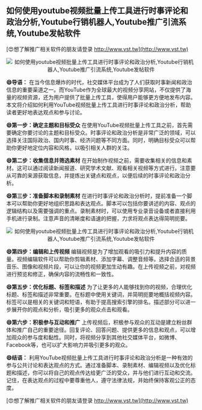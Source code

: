 ## **如何使用youtube视频批量上传工具进行时事评论和政治分析,Youtube行销机器人,Youtube推广引流系统,Youtube发帖软件**

[😍想了解推广相关软件的朋友请登录 http://www.vst.tw](http://www.vst.tw)

 <center><img src="https://vst.tw/MP4/tuiguang/png/3.png" alt="如何使用youtube视频批量上传工具进行时事评论和政治分析,Youtube行销机器人,Youtube推广引流系统,Youtube发帖软件"></center>

**😄导语：**
在当今信息爆炸的时代，社交媒体平台成为了人们获取时事新闻和政治信息的重要渠道之一。而YouTube作为全球最大的视频分享网站，不仅提供了海量的视频资源，还为用户提供了批量上传工具，使得用户能够更方便地发布内容。本文将介绍如何利用YouTube视频批量上传工具进行时事评论和政治分析，帮助读者更好地表达观点和参与讨论。

**😄第一步：确定主题和目标受众**
在使用YouTube视频批量上传工具之前，首先需要确定你要讨论的主题和目标受众。时事评论和政治分析是非常广泛的领域，可以选择关注国际政治、国内时事、经济问题等不同方面。同时，明确目标受众可以帮助你更好地定位内容和风格，以吸引相关人群的关注。

**😄第二步：收集信息并筛选素材**
在开始制作视频之前，需要收集相关的信息和素材。这可以通过阅读新闻报道、研究学术文献、观看相关视频等方式进行。注意要从可靠的来源获取信息，并提炼出关键点和观点，以便后续的时事评论和政治分析。

**😄第三步：准备脚本和录制素材**
在进行时事评论和政治分析时，提前准备一个脚本可以帮助你更好地组织思路和表达观点。脚本可以包括你要讲述的内容、观点的逻辑结构以及需要强调的重点。录制素材时，可以使用专业录音设备或者直接利用手机进行录制。注意声音的清晰度和语速的把握，力求将观点表达得简明扼要。

 <center><img src="https://vst.tw/MP4/tuiguang/png/1.png" alt="如何使用youtube视频批量上传工具进行时事评论和政治分析,Youtube行销机器人,Youtube推广引流系统,Youtube发帖软件"></center>

**😄第四步：编辑和上传视频**
编辑视频是为了增加观看的吸引力和提升内容的质量。视频编辑软件可以帮助你剪辑素材、添加字幕、调整音频等。选择合适的背景音乐、图像和视频片段，可以让你的视频更加生动有趣。在上传视频之前，对视频进行预览和修正，确保内容的流畅性和一致性。

**😄第五步：优化标题、标签和描述**
为了让更多的人能够找到你的视频，合理优化标题、标签和描述非常重要。在标题中使用关键词，并简明扼要地概括视频内容。标签可以是相关的关键词和短语，有助于提高搜索引擎的排名。描述部分可以进一步展开你的观点和分析，吸引更多的观众点击和观看。

**😄第六步：积极参与互动和推广**
上传视频后，积极参与观众的互动是建立粉丝群体和推广自己的重要途径。回复评论、回答问题、提供更多的信息和观点，可以增加观众的参与度和黏性。同时，将视频分享到其他社交媒体平台，如微博、Facebook等，也可以扩大影响力并吸引更多的观众。

**😄结语：**
利用YouTube视频批量上传工具进行时事评论和政治分析是一种有效的参与公共讨论和表达观点的方式。通过准备脚本、录制素材、编辑视频以及优化标题和描述，你可以将自己的观点传达给更广泛的受众，并与他们进行互动和交流。记住，在表达观点的过程中要尊重他人，遵守法律法规，并始终保持客观公正的态度。

[😍想了解推广相关软件的朋友请登录 http://www.vst.tw](http://www.vst.tw)



